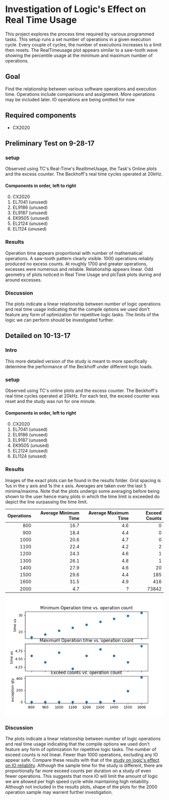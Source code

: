 # Investigation of Logic's Effect on Real Time Usage
This project explores the process time required by various programmed tasks. This setup runs a set number of operations in a given execution cycle. Every couple of cycles, the number of executions increases to a limit then resets. The RealTimeusage plot appears similar to a saw-tooth wave showing the percentile usage at the minimum and maximum number of operations.

## Goal
Find the relationship between various software operations and execution time. Operations include comparisons and assignment. More operations may be included later. IO operations are being omitted for now

## Required components
- CX2020

## Preliminary Test on 9-28-17
### setup
Observed using TC's Real-Time's RealtimeUsage, the Task's Online plots and the excess counter. The Beckhoff's real time cycles operated at 20kHz.

#### Components in order, left to right
0. CX2020
0. EL7041 (unused)
0. EL9186 (unused)
0. EL9187 (unused)
0. EK9505 (unused)
0. EL2124 (unused)
0. EL1124 (unused)


### Results
Operation time appears proportional with number of mathematical operations. A saw-tooth pattern clearly visible. 1000 operations reliably produced no excess counts. At roughly 1700 and greater operations, excesses were numerous and reliable. Relationship appears linear. Odd geometry of plots noticed in Real Time Usage and plcTask plots during and around excesses.

### Discussion
The plots indicate a linear relationship between number of logic operations and real time usage indicating that the compile options we used don't feature any form of optimization for repetitive logic tasks. The limits of the logic we can perform should be investigated further.



## Detailed on 10-13-17
### Intro
This more detailed version of the study is meant to more specifically determine the performance of the Beckhoff under different logic loads.

### setup
Observed using TC's online plots and the excess counter. The Beckhoff's real time cycles operated at 20kHz. For each test, the exceed counter was reset and the study was run for one minute.

#### Components in order, left to right
0. CX2020
0. EL7041 (unused)
0. EL9186 (unused)
0. EL9187 (unused)
0. EK9505 (unused)
0. EL2124 (unused)
0. EL1124 (unused)

### Results
Images of the exact plots can be found in the results folder. Grid spacing is 1us in the y axis and 1s the x axis. Averages are taken over the last 5 minima/maxima. Note that the plots undergo some averaging before being shown to the user hence many plots in which the time limit is exceeded do depict the line surpassing the time limit. 

| Operations | Average Minimum Time | Average Maximum Time | Exceed Counts
| ----: | -----: | ----: | ----:
| 800 | 16.7 | 4.6 | 0
| 900 | 18.4 | 4.4 | 0
| 1000 | 20.6 | 4.7 | 0
| 1100 | 22.4 | 4.2 | 2
| 1200 | 24.3 | 4.6 | 1
| 1300 | 26.1 | 4.8 | 1
| 1400 | 27.9 | 4.6 | 20
| 1500 | 29.6 | 4.4 | 185
| 1600 | 31.5 | 4.9 | 416
| 2000 | 4.7 | ? | 73842

![plot](https://raw.githubusercontent.com/slaclab/PMPS-prototype-testing/master/LogicEffectOnRealTimeUsage/rtu_results.png)


### Discussion
The plots indicate a linear relationship between number of logic operations and real time usage indicating that the compile options we used don't feature any form of optimization for repetitive logic tasks. The number of exceed counts is not linear. Fewer than 1000 operations, excluding any IO appear safe. Compare these results with that of the [study on logic's effect on IO reliablity](https://github.com/slaclab/PMPS-prototype-testing/tree/master/LogicEffectOnIOReliability#results-1). Although the sample time for the study is different, there are proportionally far more exceed counts per duration on a study of even fewer operations. This suggests that more IO will limit the amount of logic we are allowed per high speed cycle while maintaining high reliability. Although not included in the results plots, shape of the plots for the 2000 operation sample may warrent further investigation.
